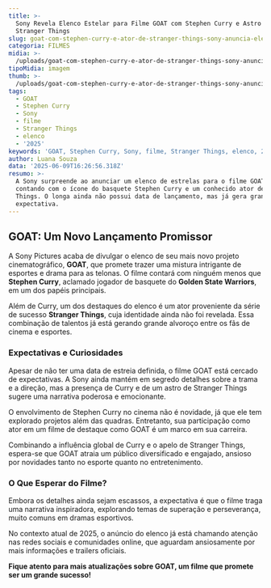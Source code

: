 ```yaml
---
title: >-
  Sony Revela Elenco Estelar para Filme GOAT com Stephen Curry e Astro de
  Stranger Things
slug: goat-com-stephen-curry-e-ator-de-stranger-things-sony-anuncia-elenco-do-filme
categoria: FILMES
midia: >-
  /uploads/goat-com-stephen-curry-e-ator-de-stranger-things-sony-anuncia-elenco-do-filme-thumb.png
tipoMidia: imagem
thumb: >-
  /uploads/goat-com-stephen-curry-e-ator-de-stranger-things-sony-anuncia-elenco-do-filme-thumb.png
tags:
  - GOAT
  - Stephen Curry
  - Sony
  - filme
  - Stranger Things
  - elenco
  - '2025'
keywords: 'GOAT, Stephen Curry, Sony, filme, Stranger Things, elenco, 2025'
author: Luana Souza
data: '2025-06-09T16:26:56.318Z'
resumo: >-
  A Sony surpreende ao anunciar um elenco de estrelas para o filme GOAT,
  contando com o ícone do basquete Stephen Curry e um conhecido ator de Stranger
  Things. O longa ainda não possui data de lançamento, mas já gera grande
  expectativa.
---
```


## GOAT: Um Novo Lançamento Promissor

A Sony Pictures acaba de divulgar o elenco de seu mais novo projeto cinematográfico, **GOAT**, que promete trazer uma mistura intrigante de esportes e drama para as telonas. O filme contará com ninguém menos que **Stephen Curry**, aclamado jogador de basquete do **Golden State Warriors**, em um dos papéis principais.

Além de Curry, um dos destaques do elenco é um ator proveniente da série de sucesso **Stranger Things**, cuja identidade ainda não foi revelada. Essa combinação de talentos já está gerando grande alvoroço entre os fãs de cinema e esportes.

### Expectativas e Curiosidades

Apesar de não ter uma data de estreia definida, o filme GOAT está cercado de expectativas. A Sony ainda mantém em segredo detalhes sobre a trama e a direção, mas a presença de Curry e de um astro de Stranger Things sugere uma narrativa poderosa e emocionante.

O envolvimento de Stephen Curry no cinema não é novidade, já que ele tem explorado projetos além das quadras. Entretanto, sua participação como ator em um filme de destaque como GOAT é um marco em sua carreira.

Combinando a influência global de Curry e o apelo de Stranger Things, espera-se que GOAT atraia um público diversificado e engajado, ansioso por novidades tanto no esporte quanto no entretenimento.

### O Que Esperar do Filme?

Embora os detalhes ainda sejam escassos, a expectativa é que o filme traga uma narrativa inspiradora, explorando temas de superação e perseverança, muito comuns em dramas esportivos.

No contexto atual de 2025, o anúncio do elenco já está chamando atenção nas redes sociais e comunidades online, que aguardam ansiosamente por mais informações e trailers oficiais.

**Fique atento para mais atualizações sobre GOAT, um filme que promete ser um grande sucesso!**
